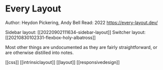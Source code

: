 # Every Layout

Author: Heydon Pickering, Andy Bell
Read: 2022
https://every-layout.dev/

Sidebar layout: [[20220902111634-sidebar-layout]]
Switcher layout: [[20210830102331-flexbox-holy-albatross]]

Most other things are undocumented as they are fairly straightforward, or are otherwise distilled into notes.

[[css]]
[[intrinsiclayout]]
[[layout]]
[[responsivedesign]]